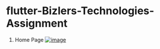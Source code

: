 # flutter-Bizlers-Technologies-Assignment

1. Home Page
[![image](https://www.linkpicture.com/q/homePage.png)](https://www.linkpicture.com/view.php?img=LPic63a7ed5b5a45a1375096122)
